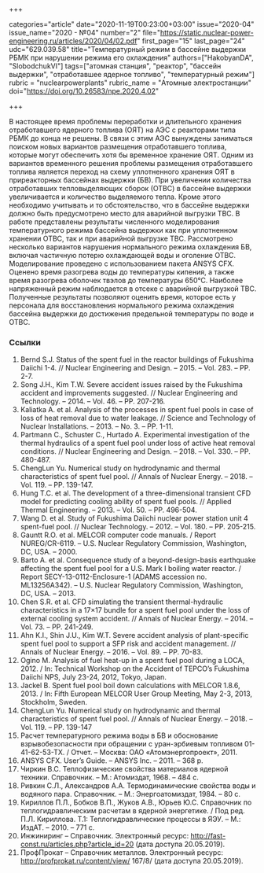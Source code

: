 +++

categories="article"
date="2020-11-19T00:23:00+03:00"
issue="2020-04"
issue_name="2020 - №04"
number="2"
file="https://static.nuclear-power-engineering.ru/articles/2020/04/02.pdf"
first_page="15"
last_page="24"
udc="629.039.58"
title="Температурный режим в бассейне выдержки РБМК при нарушении режима его охлаждения"
authors=["HakobyanDA", "SlobodchukVI"]
tags=["атомная станция", "реактор", "бассейн выдержки", "отработавшее ядерное топливо", "температурный режим"]
rubric = "nuclearpowerplants"
rubric_name = "Атомные электростанции"
doi="https://doi.org/10.26583/npe.2020.4.02"

+++

В настоящее время проблемы переработки и длительного хранения отработавшего ядерного топлива (ОЯТ) на АЭС с реакторами типа РБМК до конца не решены. В связи с этим АЭС вынуждены заниматься поиском новых вариантов размещения отработавшего топлива, которые могут обеспечить хотя бы временное хранение ОЯТ. Одним из вариантов временного решения проблемы размещения отработавшего топлива является переход на схему уплотненного хранения ОЯТ в приреакторных бассейнах выдержки (БВ). При увеличении количества отработавших тепловыделяющих сборок (ОТВС) в бассейне выдержки увеличивается и количество выделяемого тепла. Кроме этого необходимо учитывать и то обстоятельство, что в бассейне выдержки должно быть предусмотрено место для аварийной выгрузки ТВС. В работе представлены результаты численного моделирования температурного режима бассейна выдержки как при уплотненном хранении ОТВС, так и при аварийной выгрузке ТВС. Рассмотрено несколько вариантов нарушения нормального режима охлаждения БВ, включая частичную потерю охлаждающей воды и оголение ОТВС. Моделирование проведено с использованием пакета ANSYS CFX. Оценено время разогрева воды до температуры кипения, а также время разогрева оболочек твэлов до температуры 650°С. Наиболее напряженный режим наблюдается в отсеке с аварийной выгрузкой ТВС. Полученные результаты позволяют оценить время, которое есть у персонала для восстановления нормального режима охлаждения бассейна выдержки до достижения предельной температуры по воде и ОТВС.

### Ссылки

1. Bernd S.J. Status of the spent fuel in the reactor buildings of Fukushima Daiichi 1-4. // Nuclear Engineering and Design. – 2015. – Vol. 283. – PP. 2-7.
2. Song J.H., Kim T.W. Severe accident issues raised by the Fukushima accident and improvements suggested. // Nuclear Engineering and Technology. – 2014. – Vol. 46. – PP. 207-216.
3. Kaliatka A. et al. Analysis of the processes in spent fuel pools in case of loss of heat removal due to water leakage. // Science and Technology of Nuclear Installations. – 2013. – No. 3. – PP. 1-11.
4. Partmann C., Schuster C., Hurtado A. Experimental investigation of the thermal hydraulics of a spent fuel pool under loss of active heat removal conditions. // Nuclear Engineering and Design. – 2018. – Vol. 330. – PP. 480-487.
5. ChengLun Yu. Numerical study on hydrodynamic and thermal characteristics of spent fuel pool. // Annals of Nuclear Energy. – 2018. – Vol. 119. – PP. 139-147.
6. Hung T.C. et al. The development of a three-dimensional transient CFD model for predicting cooling ability of spent fuel pools. // Applied Thermal Engineering. – 2013. – Vol. 50. – PP. 496-504.
7. Wang D. et al. Study of Fukushima Daiichi nuclear power station unit 4 spent-fuel pool. // Nuclear Technology. – 2012. – Vol. 180. – PP. 205-215.
8. Gauntt R.O. et al. MELCOR computer code manuals. / Report NUREG/CR-6119. – U.S. Nuclear Regulatory Commission, Washington, DC, USA. – 2000.
9. Barto A. et al. Consequence study of a beyond-design-basis earthquake affecting the spent fuel pool for a U.S. Mark I boiling water reactor. / Report SECY-13-0112-Enclosure-1 (ADAMS accession no. ML13256A342). – U.S. Nuclear Regulatory Commission,
Washington, DC, USA. – 2013.
10. Chen S.R. et al. CFD simulating the transient thermal-hydraulic characteristics in a 17×17 bundle for a spent fuel pool under the loss of external cooling system accident. // Annals of Nuclear Energy. – 2014. – Vol. 73. – PP. 241-249.
11. Ahn K.I., Shin J.U., Kim W.T. Severe accident analysis of plant-specific spent fuel pool to support a SFP risk and accident management. // Annals of Nuclear Energy. – 2016. – Vol. 89. – PP. 70-83.
12. Ogino M. Analysis of fuel heat-up in a spent fuel pool during a LOCA, 2012. / In: Technical Workshop on the Accident of TEPCO’s Fukushima Daiichi NPS, July 23-24, 2012, Tokyo, Japan.
13. Jackel B. Spent fuel pool boil down calculations with MELCOR 1.8.6, 2013. / In: Fifth European MELCOR User Group Meeting, May 2-3, 2013, Stockholm, Sweden.
14. ChengLun Yu. Numerical study on hydrodynamic and thermal characteristics of spent fuel pool. // Annals of Nuclear Energy. – 2018. – Vol. 119. – PP. 139-147
15. Расчет температурного режима воды в БВ и обоснование взрывобезопасности при обращении с уран-эрбиевым топливом 01-41-62-53-ТХ. / Отчет. – Москва: ОАО «Атомэнергопроект», 2011.
16. ANSYS CFX. User’s Guide. – ANSYS Inc. – 2011. – 368 p.
17. Чиркин В.С. Теплофизические свойства материалов ядерной техники. Справочник. – М.: Атомиздат, 1968. – 484 с.
18. Ривкин С.Л., Александров А.А. Термодинамические свойства воды и водяного пара. Справочник. – М.: Энергоатомиздат, 1984. – 80 с.
19. Кириллов П.Л., Бобков В.П., Жуков А.В., Юрьев Ю.С. Справочник по теплогидравлическим расчетам в ядерной энергетике. / Под ред. П.Л. Кириллова. Т.1: Теплогидравлические процессы в ЯЭУ. – М.: ИздАТ. – 2010. – 771 с.
20. Инжиниринг – Справочник. Электронный ресурс: http://fast-const.ru/articles.php?article_id=20 (дата доступа 20.05.2019).
21. ПрофПрокат – Справочник металлов. Электронный ресурс: http://profprokat.ru/content/view/ 167/8/ (дата доступа 20.05.2019).